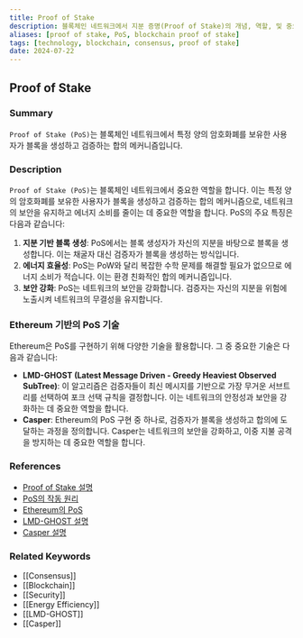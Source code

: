 ```yaml
---
title: Proof of Stake
description: 블록체인 네트워크에서 지분 증명(Proof of Stake)의 개념, 역할, 및 중요성을 다룹니다.
aliases: [proof of stake, PoS, blockchain proof of stake]
tags: [technology, blockchain, consensus, proof of stake]
date: 2024-07-22
---
```


## Proof of Stake

### Summary

`Proof of Stake (PoS)`는 블록체인 네트워크에서 특정 양의 암호화폐를 보유한 사용자가 블록을 생성하고 검증하는 합의 메커니즘입니다.

### Description

`Proof of Stake (PoS)`는 블록체인 네트워크에서 중요한 역할을 합니다. 이는 특정 양의 암호화폐를 보유한 사용자가 블록을 생성하고 검증하는 합의 메커니즘으로, 네트워크의 보안을 유지하고 에너지 소비를 줄이는 데 중요한 역할을 합니다. PoS의 주요 특징은 다음과 같습니다:

1. **지분 기반 블록 생성**: PoS에서는 블록 생성자가 자신의 지분을 바탕으로 블록을 생성합니다. 이는 채굴자 대신 검증자가 블록을 생성하는 방식입니다.
2. **에너지 효율성**: PoS는 PoW와 달리 복잡한 수학 문제를 해결할 필요가 없으므로 에너지 소비가 적습니다. 이는 환경 친화적인 합의 메커니즘입니다.
3. **보안 강화**: PoS는 네트워크의 보안을 강화합니다. 검증자는 자신의 지분을 위험에 노출시켜 네트워크의 무결성을 유지합니다.

### Ethereum 기반의 PoS 기술

Ethereum은 PoS를 구현하기 위해 다양한 기술을 활용합니다. 그 중 중요한 기술은 다음과 같습니다:

- **LMD-GHOST (Latest Message Driven - Greedy Heaviest Observed SubTree)**: 이 알고리즘은 검증자들이 최신 메시지를 기반으로 가장 무거운 서브트리를 선택하여 포크 선택 규칙을 결정합니다. 이는 네트워크의 안정성과 보안을 강화하는 데 중요한 역할을 합니다.
- **Casper**: Ethereum의 PoS 구현 중 하나로, 검증자가 블록을 생성하고 합의에 도달하는 과정을 정의합니다. Casper는 네트워크의 보안을 강화하고, 이중 지불 공격을 방지하는 데 중요한 역할을 합니다.

### References

- [Proof of Stake 설명](https://en.bitcoin.it/wiki/Proof_of_Stake)
- [PoS의 작동 원리](https://ethereum.org/en/developers/docs/consensus-mechanisms/pos/)
- [Ethereum의 PoS](https://ethereum.org/en/glossary#proof-of-stake)
- [LMD-GHOST 설명](https://vitalik.ca/general/2020/12/15/ghost.html)
- [Casper 설명](https://ethereum.org/en/developers/docs/consensus-mechanisms/casper/)

### Related Keywords

- [[Consensus]]
- [[Blockchain]]
- [[Security]]
- [[Energy Efficiency]]
- [[LMD-GHOST]]
- [[Casper]]
